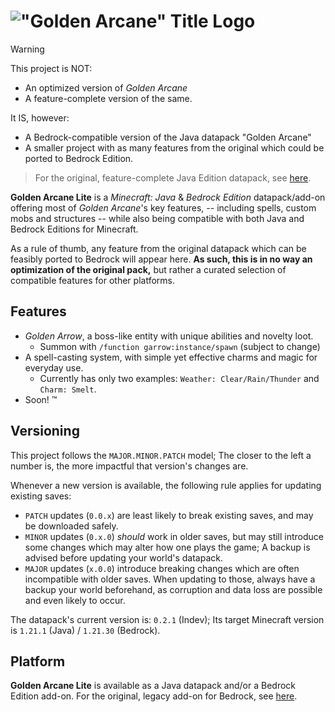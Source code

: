 # !["Golden Arcane" Title Logo](/goldark_title_logo.png)

> [!WARNING]
>
> This project is NOT:
> 
> - An optimized version of *Golden Arcane*
> - A feature-complete version of the same.
> 
> It IS, however:
> 
> - A Bedrock-compatible version of the Java datapack "Golden Arcane"
> - A smaller project with as many features from the original which could be ported to Bedrock Edition.

> For the original, feature-complete Java Edition datapack, see [here](https://github.com/LumenfuchsStudios/GoldenArcane).

**Golden Arcane Lite** is a *Minecraft: Java* & *Bedrock Edition* datapack/add-on offering most of *Golden Arcane*'s key features, -- including spells, custom mobs and structures -- while also being compatible with both Java and Bedrock Editions for Minecraft.

As a rule of thumb, any feature from the original datapack which can be feasibly ported to Bedrock will appear here. **As such, this is in no way an optimization of the original pack,** but rather a curated selection of compatible features for other platforms.

## Features

* *Golden Arrow*, a boss-like entity with unique abilities and novelty loot.
  * Summon with `/function garrow:instance/spawn` (subject to change)
* A spell-casting system, with simple yet effective charms and magic for everyday use.
  * Currently has only two examples: `Weather: Clear/Rain/Thunder` and `Charm: Smelt`.
* Soon! :tm:

## Versioning

This project follows the `MAJOR.MINOR.PATCH` model; The closer to the left a number is, the more impactful that version's changes are.

Whenever a new version is available, the following rule applies for updating existing saves:

* `PATCH` updates (`0.0.x`) are least likely to break existing saves, and may be downloaded safely.
* `MINOR` updates (`0.x.0`) *should* work in older saves, but may still introduce some changes which may alter how one plays the game; A backup is advised before updating your world's datapack.
* `MAJOR` updates (`x.0.0`) introduce breaking changes which are often incompatible with older saves. When updating to those, always have a backup your world beforehand, as corruption and data loss are possible and even likely to occur.

The datapack's current version is: `0.2.1` (Indev); Its target Minecraft version is `1.21.1` (Java) / `1.21.30` (Bedrock).

## Platform

**Golden Arcane Lite** is available as a Java datapack and/or a Bedrock Edition add-on. For the original, legacy add-on for Bedrock, see [here](https://github.com/Ayden-Foxx/TheGoldenArcane-BE).
